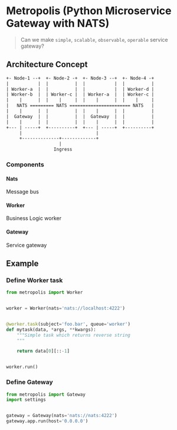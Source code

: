 # Metropolis (Python Microservice Gateway with NATS)

> Can we make `simple`, `scalable`, `observable`, `operable` service gateway?

## Architecture Concept

``` txt
+- Node-1 --+  +- Node-2 -+  +- Node-3 --+  +- Node-4 -+
|           |  |          |  |           |  |          |
| Worker-a  |  |          |  |           |  | Worker-d |
| Worker-b  |  | Worker-c |  | Worker-a  |  | Worker-c |
|    |      |  |    |     |  |    |      |  |    |     |
|   NATS ========= NATS ======================= NATS   |
|    |      |  |          |  |    |      |  |          |
|  Gateway  |  |          |  |  Gateway  |  |          |
|    |      |  |          |  |    |      |  |          |
+--- | -----+  +----------+  +--- | -----+  +----------+
     |                            |
     +--------------+-------------+
                    |
                  Ingress
```

### Components

#### Nats

Message bus

#### Worker

Business Logic worker

#### Gateway

Service gateway

## Example

### Define Worker task

``` python
from metropolis import Worker


worker = Worker(nats='nats://localhost:4222')


@worker.task(subject='foo.bar', queue='worker')
def mytask(data, *args, **kwargs):
    """Simple task which returns reverse string
    """

    return data[0][::-1]


worker.run()
```

### Define Gateway

``` python
from metropolis import Gateway
import settings


gateway = Gateway(nats='nats://nats:4222')
gateway.app.run(host='0.0.0.0')
```
